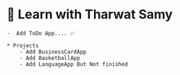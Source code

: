 # 🍩 Learn with Tharwat Samy

    -  Add ToDo App.... ✅

    * Projects
        - Add BusinessCardApp
        - Add BasketballApp
        - Add LanguageApp But Not finished
